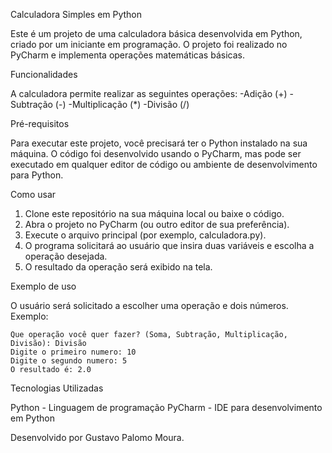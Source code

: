   Calculadora Simples em Python

Este é um projeto de uma calculadora básica desenvolvida em Python, criado por um iniciante em programação. O projeto foi realizado no PyCharm e implementa operações matemáticas básicas.

  Funcionalidades

A calculadora permite realizar as seguintes operações:
  -Adição (+)
  -Subtração (-)
  -Multiplicação (*)
  -Divisão (/)


  Pré-requisitos

Para executar este projeto, você precisará ter o Python instalado na sua máquina. 
O código foi desenvolvido usando o PyCharm, mas pode ser executado em qualquer editor de código ou ambiente de desenvolvimento para Python.

  Como usar

1. Clone este repositório na sua máquina local ou baixe o código.
2. Abra o projeto no PyCharm (ou outro editor de sua preferência).
3. Execute o arquivo principal (por exemplo, calculadora.py).
4. O programa solicitará ao usuário que insira duas variáveis e escolha a operação desejada.
5. O resultado da operação será exibido na tela.

  Exemplo de uso

O usuário será solicitado a escolher uma operação e dois números. Exemplo:

    Que operação você quer fazer? (Soma, Subtração, Multiplicação, Divisão): Divisão
    Digite o primeiro numero: 10
    Digite o segundo numero: 5
    O resultado é: 2.0

  Tecnologias Utilizadas

Python - Linguagem de programação
PyCharm - IDE para desenvolvimento em Python


Desenvolvido por Gustavo Palomo Moura.
